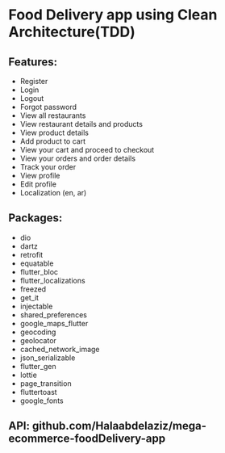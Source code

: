 # Food Delivery app using Clean Architecture(TDD)

## Features:

* Register
* Login
* Logout
* Forgot password
* View all restaurants
* View restaurant details and products
* View product details
* Add product to cart
* View your cart and proceed to checkout
* View your orders and order details
* Track your order
* View profile
* Edit profile
* Localization (en, ar)

## Packages:

* dio
* dartz
* retrofit
* equatable
* flutter_bloc
* flutter_localizations
* freezed
* get_it
* injectable
* shared_preferences
* google_maps_flutter
* geocoding
* geolocator
* cached_network_image
* json_serializable
* flutter_gen
* lottie
* page_transition
* fluttertoast
* google_fonts

## API: github.com/Halaabdelaziz/mega-ecommerce-foodDelivery-app
